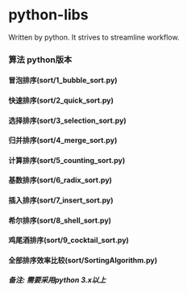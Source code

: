 # python-libs
Written by python. It strives to streamline workflow.

### 算法 python版本
#### 冒泡排序(sort/1_bubble_sort.py)
#### 快速排序(sort/2_quick_sort.py)
#### 选择排序(sort/3_selection_sort.py)
#### 归并排序(sort/4_merge_sort.py)
#### 计算排序(sort/5_counting_sort.py)
#### 基数排序(sort/6_radix_sort.py)
#### 插入排序(sort/7_insert_sort.py)
#### 希尔排序(sort/8_shell_sort.py)
#### 鸡尾酒排序(sort/9_cocktail_sort.py)
#### 全部排序效率比较(sort/SortingAlgorithm.py)
##### 备注: 需要采用python 3.x以上